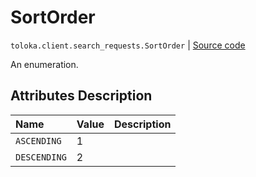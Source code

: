 # SortOrder
`toloka.client.search_requests.SortOrder` | [Source code](https://github.com/Toloka/toloka-kit/blob/v1.1.4/src/client/search_requests.py#L70)

An enumeration.

## Attributes Description

| Name | Value | Description |
| :------| :-----------| :----------| 
`ASCENDING`|1|
`DESCENDING`|2|
